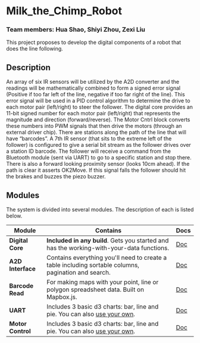 # Milk_the_Chimp_Robot
### Team members: Hua Shao, Shiyi Zhou, Zexi Liu

This project proposes to develop the digital components of a robot that does the line following.

## Description
An array of six IR sensors will be utilized by the A2D converter and the readings will be
mathematically combined to form a signed error signal (Positive if too far left of the line, negative if too
far right of the line). This error signal will be used in a PID control algorithm to determine the drive to
each motor pair (left/right) to steer the follower. The digital core provides an 11-bit signed number
for each motor pair (left/right) that represents the magnitude and direction (forward/reverse). The
Motor Cntrl block converts these numbers into PWM signals that then drive the motors (through an
external driver chip). There are stations along the path of the line that will have “barcodes”. A 7th IR
sensor (that sits to the extreme left of the follower) is configured to give a serial bit stream as the
follower drives over a station ID barcode. The follower will receive a command from the Bluetooth
module (sent via UART) to go to a specific station and stop there. There is also a forward looking
proximity sensor (looks 10cm ahead). If the path is clear it asserts OK2Move. If this signal falls the
follower should hit the brakes and buzzes the piezo buzzer.

## Modules

The system is divided into several modules. The description of each is listed below.


| Module              | Contains                                                                                            | Docs                         |
| ------------------- | --------------------------------------------------------------------------------------------------- | ---------------------------- |
| **Digital Core**    | **Included in any build**. Gets you started and has the working-with-your-data functions.           | [Doc](./docs/sheetsee-core.md)   |
| **A2D Interface**   | Contains everything you'll need to create a table including sortable columns, pagination and search.| [Doc](./docs/sheetsee-tables.md) |
| **Barcode Read**  | For making maps with your point, line or polygon spreadsheet data. Built on Mapbox.js.              | [Doc](./docs/sheetsee-maps.md)   |
| **UART**  | Includes 3 basic d3 charts: bar, line and pie. You can also [use your own](docs/custom-charts.md).  | [Doc](./docs/sheetsee-charts.md) |
| **Motor Control**   | Includes 3 basic d3 charts: bar, line and pie. You can also [use your own](docs/custom-charts.md).  | [Doc](./docs/sheetsee-charts.md) |
